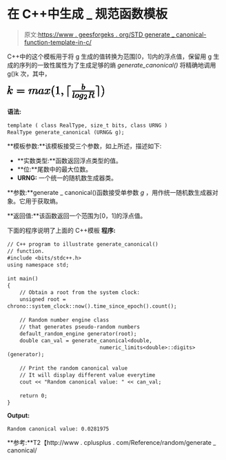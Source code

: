 # 在 C++中生成 _ 规范函数模板

> 原文:[https://www . geesforgeks . org/STD generate _ canonical-function-template-in-c/](https://www.geeksforgeeks.org/stdgenerate_canonical-function-template-in-c/)

C++中的这个模板用于将 g 生成的值转换为范围[0，1]内的浮点值，保留用 g 生成的序列的一致性属性为了生成足够的熵 *generate_canonical()* 将精确地调用 g()k 次，其中，

![ k = max(1, \lceil \frac{b}{log_2 R} \rceil)](img/4584f9178ccc5c0c1e9f46cd2df218b8.png "Rendered by QuickLaTeX.com")

**语法:**

```
template ( class RealType, size_t bits, class URNG )
RealType generate_canonical (URNG& g);
```

**模板参数:**该模板接受三个参数，如上所述，描述如下:

*   **实数类型:**函数返回浮点类型的值。
*   **位:**尾数中的最大位数。
*   **URNG:** 一个统一的随机数生成器类。

**参数:**generate _ canonical()函数接受单参数 *g* ，用作统一随机数生成器对象。它用于获取熵。

**返回值:**该函数返回一个范围为[0，1]的浮点值。

下面的程序说明了上面的 C++模板
**程序:**

```
// C++ program to illustrate generate_canonical()
// function.
#include <bits/stdc++.h>
using namespace std;

int main()
{
    // Obtain a root from the system clock:
    unsigned root = chrono::system_clock::now().time_since_epoch().count();

    // Random number engine class
    // that generates pseudo-random numbers
    default_random_engine generator(root);
    double can_val = generate_canonical<double, 
                              numeric_limits<double>::digits>(generator);

    // Print the random canonical value
    // It will display different value everytime
    cout << "Random canonical value: " << can_val;

    return 0;
}
```

**Output:**

```
Random canonical value: 0.0281975

```

**参考:**T2【http://www . cplusplus . com/Reference/random/generate _ canonical/